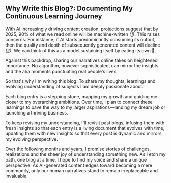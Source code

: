 ## **Why Write this Blog?: Documenting My Continuous Learning Journey**

With AI increasingly driving content creation, projections suggest that by 2025, 90% of what we read online will be machine-written _([1](https://petapixel.com/2023/01/17/90-of-online-content-could-be-generated-by-ai-by-2025-expert-says/))_. This raises concerns. For instance, if AI starts predominantly consuming its output, then the quality and depth of subsequently generated content will decline _([2](https://venturebeat.com/ai/the-ai-feedback-loop-researchers-warn-of-model-collapse-as-ai-trains-on-ai-generated-content/))_. We can think of this as a model sustaining itself by eating its own 💩.

Against this backdrop, sharing our narratives online takes on heightened importance. No algorithm, however sophisticated, can mirror the insights and the aha moments punctuating real people's lives.

So that's why I'm writing this blog. To share my thoughts, learnings and evolving understanding of subjects I am deeply passionate about.

Each blog entry is a stepping stone, mapping my growth and guiding me closer to my overarching ambitions. Over time, I plan to connect these learnings to pave the way to my larger aspirations—landing my dream job or launching a thriving business.

To keep revising my understanding, I'll revisit past blogs, infusing them with fresh insights so that each entry is a living document that evolves with time, updating them with new insights so that every post is dynamic and mirrors my evolving perspective.

Over the following months and years, I promise stories of challenges, realizations and the sheer joy of understanding something new. As I etch my path, one blog at a time, I hope to find my voice and share a unique perspective. As AI-generated content edges toward becoming a mere commodity, only our human narratives stand to remain irreplaceable and invaluable.
